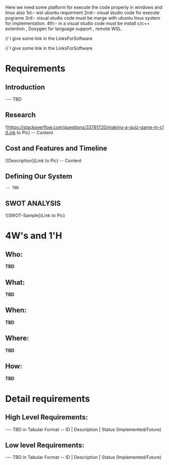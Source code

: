 Here we need some platform for execute the code properly in windows and linux also
1st:- wsl ubuntu requirment
2nd:- visual studio code for execute pograme
3rd:- visual studio code must be marge with ubuntu linux system for implementation.
4th:- in a visual studio code must be install c/c++ extention , Doxygen for language support , remote WSL.


// I give some link in the LinksForSoftware


// I give some link in the LinksForSoftware

# Requirements
## Introduction
 --- TBD 

## Research
![https://stackoverflow.com/questions/33781720/making-a-quiz-game-in-c](Link to Pic)
-- Content 
## Cost and Features and Timeline
![Description](Link to Pic)
-- Content 
## Defining Our System
    -- TBD
## SWOT ANALYSIS
![SWOT-Sample](Link to Pic)

# 4W&#39;s and 1&#39;H

## Who:

**TBD**

## What:

**TBD**

## When:

**TBD**

## Where:

**TBD**

## How:

**TBD**

# Detail requirements
## High Level Requirements:
--- TBD in Tabular Format 
-- ID | Description | Status (Implemented/Future)


##  Low level Requirements:
--- TBD in Tabular Format 
-- ID | Description | Status (Implemented/Future)
